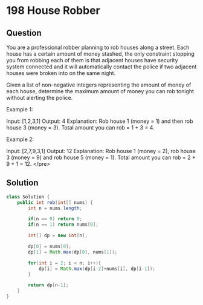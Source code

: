 # 198 House Robber

## Question

 You are a professional robber planning to rob houses along a street. Each house has a certain amount of money stashed, the only constraint stopping you from robbing each of them is that adjacent houses have security system connected and it will automatically contact the police if two adjacent houses were broken into on the same night.

Given a list of non-negative integers representing the amount of money of each house, determine the maximum amount of money you can rob tonight without alerting the police.

Example 1:

Input: \[1,2,3,1\] Output: 4 Explanation: Rob house 1 \(money = 1\) and then rob house 3 \(money = 3\). Total amount you can rob = 1 + 3 = 4.

Example 2:

Input: \[2,7,9,3,1\] Output: 12 Explanation: Rob house 1 \(money = 2\), rob house 3 \(money = 9\) and rob house 5 \(money = 1\). Total amount you can rob = 2 + 9 + 1 = 12. &lt;/pre&gt;

## Solution

```java
class Solution {
    public int rob(int[] nums) {
        int n = nums.length;

        if(n == 0) return 0;
        if(n == 1) return nums[0];

        int[] dp = new int[n];

        dp[0] = nums[0];
        dp[1] = Math.max(dp[0], nums[1]);

        for(int i = 2; i < n; i++){
            dp[i] = Math.max(dp[i-2]+nums[i], dp[i-1]);
        }

        return dp[n-1];
    }
}
```

